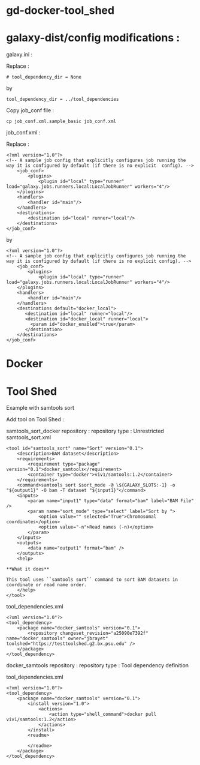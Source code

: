# gd-docker-tool_shed

# galaxy-dist/config modifications :

galaxy.ini :

Replace : 

```
# tool_dependency_dir = None
```

by

```
tool_dependency_dir = ../tool_dependencies
```

Copy job_conf file :

```
cp job_conf.xml.sample_basic job_conf.xml
```

job_conf.xml :

Replace : 

```
<?xml version="1.0"?>
<!-- A sample job config that explicitly configures job running the way it is configured by default (if there is no explicit  config). -->
    <job_conf>
        <plugins>
            <plugin id="local" type="runner" load="galaxy.jobs.runners.local:LocalJobRunner" workers="4"/>
    </plugins>
    <handlers>
        <handler id="main"/>
    </handlers>
    <destinations>
        <destination id="local" runner="local"/>
    </destinations>
</job_conf>
```

by

```
<?xml version="1.0"?>
<!-- A sample job config that explicitly configures job running the way it is configured by default (if there is no explicit config). -->
    <job_conf>
        <plugins>
            <plugin id="local" type="runner" load="galaxy.jobs.runners.local:LocalJobRunner" workers="4"/>
    </plugins>
    <handlers>
        <handler id="main"/>
    </handlers>
    <destinations default="docker_local">
       <destination id="local" runner="local"/>
       <destination id="docker_local" runner="local">
         <param id="docker_enabled">true</param>
       </destination>
    </destinations>
</job_conf>
```

# Docker



# Tool Shed 

Example with samtools sort

Add tool on Tool Shed :

samtools_sort_docker repository : repository type : Unrestricted
samtools_sort.xml

```
<tool id="samtools_sort" name="Sort" version="0.1">
    <description>BAM dataset</description>
    <requirements>
        <requirement type="package" version="0.1">docker_samtools</requirement>
        <container type="docker">viv1/samtools:1.2</container>
    </requirements>
    <command>samtools sort $sort_mode -@ \${GALAXY_SLOTS:-1} -o "${output1}" -O bam -T dataset "${input1}"</command>
    <inputs>
        <param name="input1" type="data" format="bam" label="BAM File" />
        <param name="sort_mode" type="select" label="Sort by ">
            <option value="" selected="True">Chromosomal coordinates</option>
            <option value="-n">Read names (-n)</option>
        </param>
    </inputs>
    <outputs>
        <data name="output1" format="bam" />
    </outputs>
    <help>

**What it does**

This tool uses ``samtools sort`` command to sort BAM datasets in coordinate or read name order.
    </help>
</tool>
```

tool_dependencies.xml 

```
<?xml version="1.0"?>
<tool_dependency>
    <package name="docker_samtools" version="0.1">
        <repository changeset_revision="a25090e7392f" name="docker_samtools" owner="jbrayet" toolshed="https://testtoolshed.g2.bx.psu.edu" />
    </package>
</tool_dependency>
```

docker_samtools repository : repository type : Tool dependency definition

tool_dependencies.xml

```
<?xml version="1.0"?>
<tool_dependency>
    <package name="docker_samtools" version="0.1">
        <install version="1.0">
            <actions>
                <action type="shell_command">docker pull viv1/samtools:1.2</action>
            </actions>
        </install>
        <readme>

        </readme>
    </package>
</tool_dependency>
```




